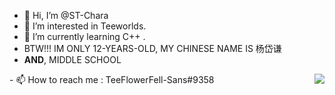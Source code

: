 - 👋 Hi, I’m @ST-Chara
- 👀 I’m interested in Teeworlds.
- 🌱 I’m currently learning C++ .
- BTW!!! IM ONLY 12-YEARS-OLD, MY CHINESE NAME IS 杨岱谦
- **AND**, MIDDLE SCHOOL

<!--- - 💞️ I’m looking to collaborate on ... ---!>
- 📫 How to reach me : TeeFlowerFell-Sans#9358

<img align="right" src="https://github-readme-stats.vercel.app/api?username=ST-Chara&show_icons=true" />

<!---
phone-burner/phone-burner is a ✨ special ✨ repository because its `README.md` (this file) appears on your GitHub profile.
You can click the Preview link to take a look at your changes.
--->

